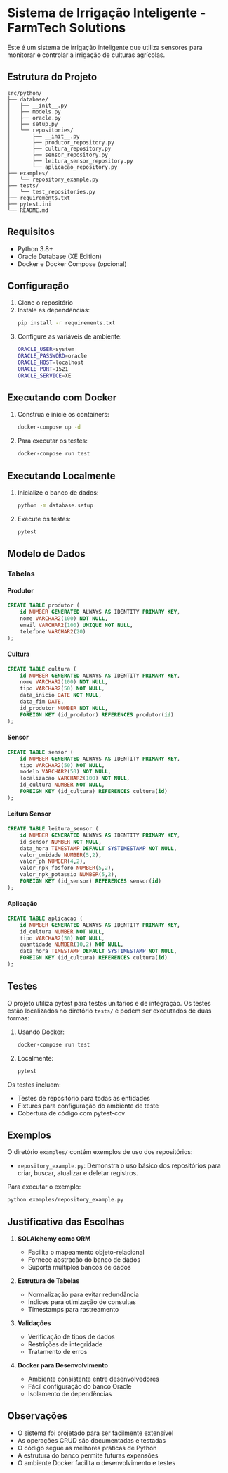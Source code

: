 # Sistema de Irrigação Inteligente - FarmTech Solutions

Este é um sistema de irrigação inteligente que utiliza sensores para monitorar e controlar a irrigação de culturas agrícolas.

## Estrutura do Projeto

```
src/python/
├── database/
│   ├── __init__.py
│   ├── models.py
│   ├── oracle.py
│   ├── setup.py
│   └── repositories/
│       ├── __init__.py
│       ├── produtor_repository.py
│       ├── cultura_repository.py
│       ├── sensor_repository.py
│       ├── leitura_sensor_repository.py
│       └── aplicacao_repository.py
├── examples/
│   └── repository_example.py
├── tests/
│   └── test_repositories.py
├── requirements.txt
├── pytest.ini
└── README.md
```

## Requisitos

- Python 3.8+
- Oracle Database (XE Edition)
- Docker e Docker Compose (opcional)

## Configuração

1. Clone o repositório
2. Instale as dependências:
   ```bash
   pip install -r requirements.txt
   ```
3. Configure as variáveis de ambiente:
   ```bash
   ORACLE_USER=system
   ORACLE_PASSWORD=oracle
   ORACLE_HOST=localhost
   ORACLE_PORT=1521
   ORACLE_SERVICE=XE
   ```

## Executando com Docker

1. Construa e inicie os containers:
   ```bash
   docker-compose up -d
   ```

2. Para executar os testes:
   ```bash
   docker-compose run test
   ```

## Executando Localmente

1. Inicialize o banco de dados:
   ```bash
   python -m database.setup
   ```

2. Execute os testes:
   ```bash
   pytest
   ```

## Modelo de Dados

### Tabelas

#### Produtor
```sql
CREATE TABLE produtor (
    id NUMBER GENERATED ALWAYS AS IDENTITY PRIMARY KEY,
    nome VARCHAR2(100) NOT NULL,
    email VARCHAR2(100) UNIQUE NOT NULL,
    telefone VARCHAR2(20)
);
```

#### Cultura
```sql
CREATE TABLE cultura (
    id NUMBER GENERATED ALWAYS AS IDENTITY PRIMARY KEY,
    nome VARCHAR2(100) NOT NULL,
    tipo VARCHAR2(50) NOT NULL,
    data_inicio DATE NOT NULL,
    data_fim DATE,
    id_produtor NUMBER NOT NULL,
    FOREIGN KEY (id_produtor) REFERENCES produtor(id)
);
```

#### Sensor
```sql
CREATE TABLE sensor (
    id NUMBER GENERATED ALWAYS AS IDENTITY PRIMARY KEY,
    tipo VARCHAR2(50) NOT NULL,
    modelo VARCHAR2(50) NOT NULL,
    localizacao VARCHAR2(100) NOT NULL,
    id_cultura NUMBER NOT NULL,
    FOREIGN KEY (id_cultura) REFERENCES cultura(id)
);
```

#### Leitura Sensor
```sql
CREATE TABLE leitura_sensor (
    id NUMBER GENERATED ALWAYS AS IDENTITY PRIMARY KEY,
    id_sensor NUMBER NOT NULL,
    data_hora TIMESTAMP DEFAULT SYSTIMESTAMP NOT NULL,
    valor_umidade NUMBER(5,2),
    valor_ph NUMBER(4,2),
    valor_npk_fosforo NUMBER(5,2),
    valor_npk_potassio NUMBER(5,2),
    FOREIGN KEY (id_sensor) REFERENCES sensor(id)
);
```

#### Aplicação
```sql
CREATE TABLE aplicacao (
    id NUMBER GENERATED ALWAYS AS IDENTITY PRIMARY KEY,
    id_cultura NUMBER NOT NULL,
    tipo VARCHAR2(50) NOT NULL,
    quantidade NUMBER(10,2) NOT NULL,
    data_hora TIMESTAMP DEFAULT SYSTIMESTAMP NOT NULL,
    FOREIGN KEY (id_cultura) REFERENCES cultura(id)
);
```

## Testes

O projeto utiliza pytest para testes unitários e de integração. Os testes estão localizados no diretório `tests/` e podem ser executados de duas formas:

1. Usando Docker:
   ```bash
   docker-compose run test
   ```

2. Localmente:
   ```bash
   pytest
   ```

Os testes incluem:
- Testes de repositório para todas as entidades
- Fixtures para configuração do ambiente de teste
- Cobertura de código com pytest-cov

## Exemplos

O diretório `examples/` contém exemplos de uso dos repositórios:

- `repository_example.py`: Demonstra o uso básico dos repositórios para criar, buscar, atualizar e deletar registros.

Para executar o exemplo:
```bash
python examples/repository_example.py
```
## Justificativa das Escolhas

1. **SQLAlchemy como ORM**
   - Facilita o mapeamento objeto-relacional
   - Fornece abstração do banco de dados
   - Suporta múltiplos bancos de dados

2. **Estrutura de Tabelas**
   - Normalização para evitar redundância
   - Índices para otimização de consultas
   - Timestamps para rastreamento

3. **Validações**
   - Verificação de tipos de dados
   - Restrições de integridade
   - Tratamento de erros

4. **Docker para Desenvolvimento**
   - Ambiente consistente entre desenvolvedores
   - Fácil configuração do banco Oracle
   - Isolamento de dependências

## Observações

- O sistema foi projetado para ser facilmente extensível
- As operações CRUD são documentadas e testadas
- O código segue as melhores práticas de Python
- A estrutura do banco permite futuras expansões
- O ambiente Docker facilita o desenvolvimento e testes

